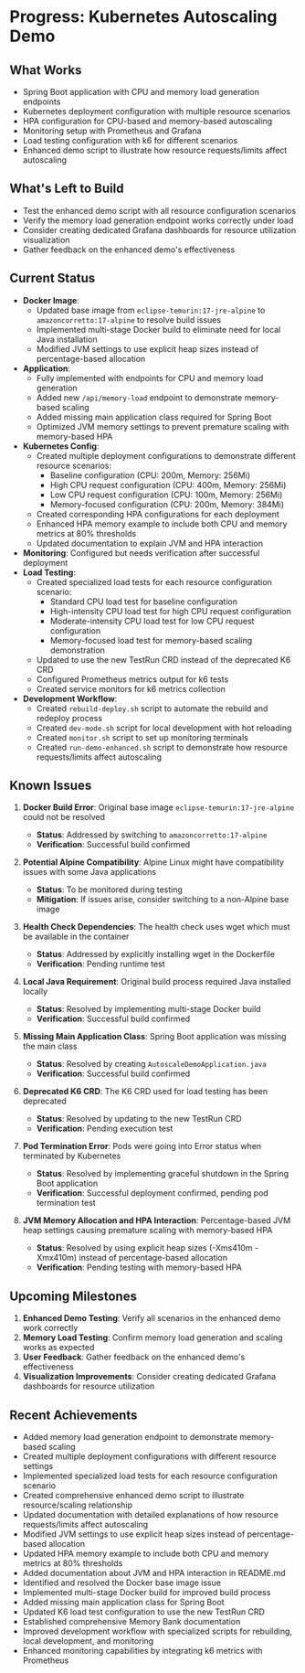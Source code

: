 # Progress: Kubernetes Autoscaling Demo

## What Works
- Spring Boot application with CPU and memory load generation endpoints
- Kubernetes deployment configuration with multiple resource scenarios
- HPA configuration for CPU-based and memory-based autoscaling
- Monitoring setup with Prometheus and Grafana
- Load testing configuration with k6 for different scenarios
- Enhanced demo script to illustrate how resource requests/limits affect autoscaling

## What's Left to Build
- Test the enhanced demo script with all resource configuration scenarios
- Verify the memory load generation endpoint works correctly under load
- Consider creating dedicated Grafana dashboards for resource utilization visualization
- Gather feedback on the enhanced demo's effectiveness

## Current Status
- **Docker Image**: 
  - Updated base image from `eclipse-temurin:17-jre-alpine` to `amazoncorretto:17-alpine` to resolve build issues
  - Implemented multi-stage Docker build to eliminate need for local Java installation
  - Modified JVM settings to use explicit heap sizes instead of percentage-based allocation
- **Application**: 
  - Fully implemented with endpoints for CPU and memory load generation
  - Added new `/api/memory-load` endpoint to demonstrate memory-based scaling
  - Added missing main application class required for Spring Boot
  - Optimized JVM memory settings to prevent premature scaling with memory-based HPA
- **Kubernetes Config**: 
  - Created multiple deployment configurations to demonstrate different resource scenarios:
    - Baseline configuration (CPU: 200m, Memory: 256Mi)
    - High CPU request configuration (CPU: 400m, Memory: 256Mi)
    - Low CPU request configuration (CPU: 100m, Memory: 256Mi)
    - Memory-focused configuration (CPU: 200m, Memory: 384Mi)
  - Created corresponding HPA configurations for each deployment
  - Enhanced HPA memory example to include both CPU and memory metrics at 80% thresholds
  - Updated documentation to explain JVM and HPA interaction
- **Monitoring**: Configured but needs verification after successful deployment
- **Load Testing**: 
  - Created specialized load tests for each resource configuration scenario:
    - Standard CPU load test for baseline configuration
    - High-intensity CPU load test for high CPU request configuration
    - Moderate-intensity CPU load test for low CPU request configuration
    - Memory-focused load test for memory-based scaling demonstration
  - Updated to use the new TestRun CRD instead of the deprecated K6 CRD
  - Configured Prometheus metrics output for k6 tests
  - Created service monitors for k6 metrics collection
- **Development Workflow**:
  - Created `rebuild-deploy.sh` script to automate the rebuild and redeploy process
  - Created `dev-mode.sh` script for local development with hot reloading
  - Created `monitor.sh` script to set up monitoring terminals
  - Created `run-demo-enhanced.sh` script to demonstrate how resource requests/limits affect autoscaling

## Known Issues
1. **Docker Build Error**: Original base image `eclipse-temurin:17-jre-alpine` could not be resolved
   - **Status**: Addressed by switching to `amazoncorretto:17-alpine`
   - **Verification**: Successful build confirmed

2. **Potential Alpine Compatibility**: Alpine Linux might have compatibility issues with some Java applications
   - **Status**: To be monitored during testing
   - **Mitigation**: If issues arise, consider switching to a non-Alpine base image

3. **Health Check Dependencies**: The health check uses wget which must be available in the container
   - **Status**: Addressed by explicitly installing wget in the Dockerfile
   - **Verification**: Pending runtime test

4. **Local Java Requirement**: Original build process required Java installed locally
   - **Status**: Resolved by implementing multi-stage Docker build
   - **Verification**: Successful build confirmed

5. **Missing Main Application Class**: Spring Boot application was missing the main class
   - **Status**: Resolved by creating `AutoscaleDemoApplication.java`
   - **Verification**: Successful build confirmed

6. **Deprecated K6 CRD**: The K6 CRD used for load testing has been deprecated
   - **Status**: Resolved by updating to the new TestRun CRD
   - **Verification**: Pending execution test

7. **Pod Termination Error**: Pods were going into Error status when terminated by Kubernetes
   - **Status**: Resolved by implementing graceful shutdown in the Spring Boot application
   - **Verification**: Successful deployment confirmed, pending pod termination test

8. **JVM Memory Allocation and HPA Interaction**: Percentage-based JVM heap settings causing premature scaling with memory-based HPA
   - **Status**: Resolved by using explicit heap sizes (-Xms410m -Xmx410m) instead of percentage-based allocation
   - **Verification**: Pending testing with memory-based HPA

## Upcoming Milestones
1. **Enhanced Demo Testing**: Verify all scenarios in the enhanced demo work correctly
2. **Memory Load Testing**: Confirm memory load generation and scaling works as expected
3. **User Feedback**: Gather feedback on the enhanced demo's effectiveness
4. **Visualization Improvements**: Consider creating dedicated Grafana dashboards for resource utilization

## Recent Achievements
- Added memory load generation endpoint to demonstrate memory-based scaling
- Created multiple deployment configurations with different resource settings
- Implemented specialized load tests for each resource configuration scenario
- Created comprehensive enhanced demo script to illustrate resource/scaling relationship
- Updated documentation with detailed explanations of how resource requests/limits affect autoscaling
- Modified JVM settings to use explicit heap sizes instead of percentage-based allocation
- Updated HPA memory example to include both CPU and memory metrics at 80% thresholds
- Added documentation about JVM and HPA interaction in README.md
- Identified and resolved the Docker base image issue
- Implemented multi-stage Docker build for improved build process
- Added missing main application class for Spring Boot
- Updated K6 load test configuration to use the new TestRun CRD
- Established comprehensive Memory Bank documentation
- Improved development workflow with specialized scripts for rebuilding, local development, and monitoring
- Enhanced monitoring capabilities by integrating k6 metrics with Prometheus
